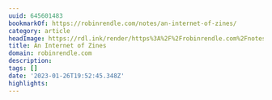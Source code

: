 ```yaml
---
uuid: 645601483
bookmarkOf: https://robinrendle.com/notes/an-internet-of-zines/
category: article
headImage: https://rdl.ink/render/https%3A%2F%2Frobinrendle.com%2Fnotes%2Fan-internet-of-zines%2F
title: An Internet of Zines
domain: robinrendle.com
description: 
tags: []
date: '2023-01-26T19:52:45.348Z'
highlights: 
---
```



